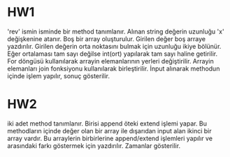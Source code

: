 # HW1
'rev' ismin isminde bir method tanımlanır. Alınan string değerin uzunluğu 'x' değişkenine atanır. Boş bir array oluşturulur.
Girilen değer boş arraye yazdırılır. Girilen değerin orta noktasını bulmak için uzunluğu ikiye bölünür. Eğer ortalaması tam sayı
değilse int(ort) yapılarak tam sayı haline getirilir. For döngüsü kullanılarak arrayin elemanlarının yerleri değiştirilir.
Arrayin elemanları join fonksiyonu kullanılarak birleştirilir. İnput alınarak methodun içinde işlem yapılır, sonuç gösterilir.
# HW2
iki adet method tanımlanır. Birisi append öteki extend işlemi yapar. Bu methodların içinde değer olan bir array ile dışarıdan 
input alan ikinci bir array vardır. Bu arraylerin birbirlerine append/extend işlemleri yapılır ve arasındaki farkı göstermek için
yazdırılır. Zamanlar gösterilir.
